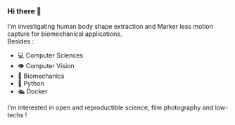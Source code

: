 ### Hi there 👋
I'm investigating human body shape extraction and Marker less motion capture for biomechanical applications.   
Besides :  
- 💻 Computer Sciences
- 👁️ Computer Vision
- 🧗 Biomechanics
- 🐍 Python
- 🛳️ Docker
  
I'm interested in open and reproductible science, film photography and low-techs !

<!--
**goyallon/goyallon** is a ✨ _special_ ✨ repository because its `README.md` (this file) appears on your GitHub profile.

Here are some ideas to get you started:

- 🔭 I’m currently working on ...
- 🌱 I’m currently learning ...
- 👯 I’m looking to collaborate on ...
- 🤔 I’m looking for help with ...
- 💬 Ask me about ...
- 📫 How to reach me: ...
- 😄 Pronouns: ...
- ⚡ Fun fact: ...
-->
